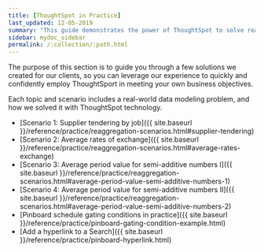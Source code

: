 ```yaml
---
title: [ThoughtSpot in Practice]
last_updated: 12-05-2019
summary: "This guide demonstrates the power of ThoughtSpot to solve real solutions we developed for our clients."
sidebar: mydoc_sidebar
permalink: /:collection/:path.html
---
```


The purpose of this section is to guide you through a few solutions we created for our clients, so you can leverage our experience to quickly and confidently employ ThoughtSport in meeting your own business objectives.

Each topic and scenario includes a real-world data modeling problem, and how we solved it with ThoughtSpot technology.

* [Scenario 1: Supplier tendering by job]({{ site.baseurl }}/reference/practice/reaggregation-scenarios.html#supplier-tendering)
* [Scenario 2: Average rates of exchange]({{ site.baseurl }}/reference/practice/reaggregation-scenarios.html#average-rates-exchange)
* [Scenario 3: Average period value for semi-additive numbers I]({{ site.baseurl }}/reference/practice/reaggregation-scenarios.html#average-period-value-semi-additive-numbers-1)
* [Scenario 4: Average period value for semi-additive numbers II]({{ site.baseurl }}/reference/practice/reaggregation-scenarios.html#average-period-value-semi-additive-numbers-2)
* [Pinboard schedule gating conditions in practice]({{ site.baseurl }}/reference/practice/pinboard-gating-condition-example.html)
* [Add a hyperlink to a Search]({{ site.baseurl }}/reference/practice/pinboard-hyperlink.html)
